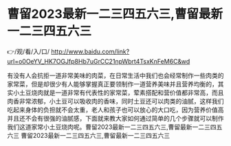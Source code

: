 # 曹留2023最新一二三四五六三,曹留最新一二三四五六三

👉/观/看/入/口/ http://www.baidu.com/link?url=o0OeYV_HK7OGJfp8Hb7uGrCC21npWbrt4TsxKnFeM6C&wd

有没有人会抗拒一道非常美味的肉菜，在日常生活中我们也会经常制作一些肉类的家常菜，但是却很少有人能够掌握真正要领制作一道营养美味并且营养均衡的，其实小土豆烧肉就是一道非常有代表性的家常菜，荤素搭配和营价值都非常高，而且肉香非常浓郁，小土豆可以吸收肉的香味，同时土豆还可以肉类的油腻，这样我们吃起来身体的负担就不会太重，老人和孩子也可以放心的大口吃，因为营养价值高并且还不会有很强的油腻感，下面就来教大家如何通过简单的几个步骤就可以制作我们这道家常小土豆烧肉呢。曹留2023最新一二三四五六三,曹留最新一二三四五六三
曹留2023最新一二三四五六三,曹留最新一二三四五六三
